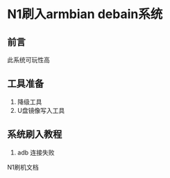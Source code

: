# N1刷入armbian debain系统

## 前言

此系统可玩性高

## 工具准备

1. 降级工具
2. U盘镜像写入工具

## 系统刷入教程

1. adb 连接失败

N1刷机文档
